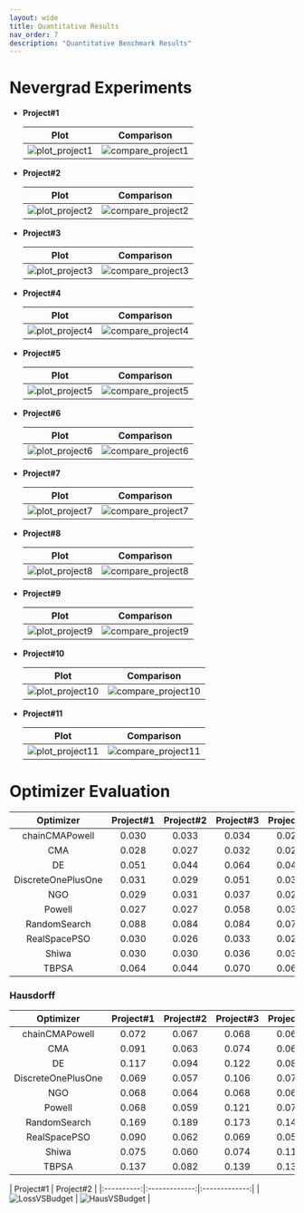 ```yaml
---
layout: wide
title: Quantitative Results
nav_order: 7
description: "Quantitative Benchmark Results"
---
```


# Nevergrad Experiments

- **Project#1**

    | Plot | Comparison |
    |:-------:|:-------:|
    | ![plot_project1](./assets/images/nevergrad/plots/perfcap_experiment1_plots/xpresults.png) | ![compare_project1](./assets/images/nevergrad/plots/perfcap_experiment1_plots/fight_all.png) |

- **Project#2**
    
    | Plot | Comparison |
    |:-------:|:-------:|
    | ![plot_project2](./assets/images/nevergrad/plots/perfcap_experiment2_plots/xpresults.png) | ![compare_project2](./assets/images/nevergrad/plots/perfcap_experiment2_plots/fight_all.png) |

- **Project#3**
    
    | Plot | Comparison |
    |:-------:|:-------:|
    | ![plot_project3](./assets/images/nevergrad/plots/perfcap_experiment3_plots/xpresults.png) | ![compare_project3](./assets/images/nevergrad/plots/perfcap_experiment3_plots/fight_all.png) |

- **Project#4**
    
    | Plot | Comparison |
    |:-------:|:-------:|
    | ![plot_project4](./assets/images/nevergrad/plots/perfcap_experiment4_plots/xpresults.png) | ![compare_project4](./assets/images/nevergrad/plots/perfcap_experiment4_plots/fight_all.png) |

- **Project#5**

    | Plot | Comparison |
    |:-------:|:-------:|
    | ![plot_project5](./assets/images/nevergrad/plots/perfcap_experiment5_plots/xpresults.png) | ![compare_project5](./assets/images/nevergrad/plots/perfcap_experiment5_plots/fight_all.png) |

- **Project#6**
    
    | Plot | Comparison |
    |:-------:|:-------:|
    | ![plot_project6](./assets/images/nevergrad/plots/perfcap_experiment6_plots/xpresults.png) | ![compare_project6](./assets/images/nevergrad/plots/perfcap_experiment6_plots/fight_all.png) |

- **Project#7**
    
    | Plot | Comparison |
    |:-------:|:-------:|
    | ![plot_project7](./assets/images/nevergrad/plots/perfcap_experiment7_plots/xpresults.png) | ![compare_project7](./assets/images/nevergrad/plots/perfcap_experiment7_plots/fight_all.png) |

- **Project#8** 
    
    | Plot | Comparison |
    |:-------:|:-------:|
    | ![plot_project8](./assets/images/nevergrad/plots/perfcap_experiment8_plots/xpresults.png) | ![compare_project8](./assets/images/nevergrad/plots/perfcap_experiment8_plots/fight_all.png) |

- **Project#9**
    
    | Plot | Comparison |
    |:-------:|:-------:|
    | ![plot_project9](./assets/images/nevergrad/plots/perfcap_experiment9_plots/xpresults.png) | ![compare_project9](./assets/images/nevergrad/plots/perfcap_experiment9_plots/fight_all.png) |

- **Project#10**
    
    | Plot | Comparison |
    |:-------:|:-------:|
    | ![plot_project10](./assets/images/nevergrad/plots/perfcap_experiment10_plots/xpresults.png) | ![compare_project10](./assets/images/nevergrad/plots/perfcap_experiment10_plots/fight_all.png) |

- **Project#11**

    | Plot | Comparison |
    |:-------:|:-------:|
    | ![plot_project11](./assets/images/nevergrad/plots/perfcap_experiment11_plots/xpresults.png) | ![compare_project11](./assets/images/nevergrad/plots/perfcap_experiment11_plots/fight_all.png) |


# Optimizer Evaluation

|      Optimizer     | Project#1 | Project#2 | Project#3 | Project#4 | Project#5 | Project#6 | Project#7 | Project#8 | Project#9 | Project#10 | Project#11 | Average |
|:------------------:|:------------:|:------------:|:------------:|:------------:|:------------:|:------------:|:------------:|:------------:|:------------:|:-------------:|:-------------:|:-------:|
|   chainCMAPowell   |     0.030    |     0.033    |     0.034    |     0.029    |     0.033    |     0.027    |     0.038    |     0.025    |     0.030    |     0.047     |     0.037     |  0.033  |
|         CMA        |     0.028    |     0.027    |     0.032    |     0.026    |     0.031    |     0.025    |     0.033    |     0.023    |     0.027    |     0.045     |     0.028     |  0.030  |
|         DE         |     0.051    |     0.044    |     0.064    |     0.042    |     0.048    |     0.042    |     0.051    |     0.036    |     0.040    |     0.053     |     0.045     |  0.047  |
| DiscreteOnePlusOne |     0.031    |     0.029    |     0.051    |     0.031    |     0.032    |     0.028    |     0.037    |     0.022    |     0.029    |     0.043     |     0.031     |  0.033  |
|         NGO        |     0.029    |     0.031    |     0.037    |     0.029    |     0.033    |     0.027    |     0.039    |     0.025    |     0.028    |     0.044     |     0.032     |  0.032  |
|       Powell       |     0.027    |     0.027    |     0.058    |     0.030    |     0.032    |     0.030    |     0.039    |     0.022    |     0.029    |     0.047     |     0.029     |  0.034  |
|    RandomSearch    |     0.088    |     0.084    |     0.084    |     0.073    |     0.076    |     0.067    |     0.077    |     0.058    |     0.065    |     0.076     |     0.064     |  0.074  |
|    RealSpacePSO    |     0.030    |     0.026    |     0.033    |     0.027    |     0.031    |     0.024    |     0.034    |     0.022    |     0.028    |     0.044     |     0.029     |  0.030  |
|        Shiwa       |     0.030    |     0.030    |     0.036    |     0.031    |     0.033    |     0.027    |     0.037    |     0.025    |     0.031    |     0.043     |     0.039     |  0.033  |
|        TBPSA       |     0.064    |     0.044    |     0.070    |     0.060    |     0.054    |     0.051    |     0.061    |     0.027    |     0.045    |     0.068     |     0.054     |  0.054  |

### Hausdorff

|      Optimizer     | Project#1 | Project#2 | Project#3 | Project#4 | Project#5 | Project#6 | Project#7 | Project#8 | Project#9 | Project#10 | Project#11 | Average |
|:------------------:|:------------:|:------------:|:------------:|:------------:|:------------:|:------------:|:------------:|:------------:|:------------:|:-------------:|:-------------:|:-------:|
|   chainCMAPowell   |     0.072    |     0.067    |     0.068    |     0.064    |     0.103    |     0.108    |     0.118    |     0.060    |     0.063    |     0.547     |     0.162     |  0.130  |
|         CMA        |     0.091    |     0.063    |     0.074    |     0.064    |     0.105    |     0.105    |     0.095    |     0.061    |     0.059    |     0.539     |     0.057     |  0.119  |
|         DE         |     0.117    |     0.094    |     0.122    |     0.085    |     0.119    |     0.123    |     0.151    |     0.078    |     0.090    |     0.537     |     0.106     |  0.148  |
| DiscreteOnePlusOne |     0.069    |     0.057    |     0.106    |     0.077    |     0.111    |     0.112    |     0.111    |     0.051    |     0.056    |     0.533     |     0.076     |  0.124  |
|         NGO        |     0.068    |     0.064    |     0.068    |     0.061    |     0.096    |     0.113    |     0.114    |     0.056    |     0.056    |     0.543     |     0.063     |  0.119  |
|       Powell       |     0.068    |     0.059    |     0.121    |     0.072    |     0.107    |     0.107    |     0.091    |     0.054    |     0.057    |     0.540     |     0.075     |  0.123  |
|    RandomSearch    |     0.169    |     0.189    |     0.173    |     0.144    |     0.192    |     0.165    |     0.207    |     0.137    |     0.160    |     0.481     |     0.139     |  0.196  |
|    RealSpacePSO    |     0.090    |     0.062    |     0.069    |     0.056    |     0.106    |     0.113    |     0.102    |     0.057    |     0.065    |     0.536     |     0.058     |  0.120  |
|        Shiwa       |     0.075    |     0.060    |     0.074    |     0.115    |     0.102    |     0.109    |     0.103    |     0.051    |     0.067    |     0.547     |     0.183     |  0.135  |
|        TBPSA       |     0.137    |     0.082    |     0.139    |     0.133    |     0.155    |     0.142    |     0.148    |     0.079    |     0.103    |     0.479     |     0.156     |  0.159  |

| Project#1   |      Project#2      |
|:----------:|:-------------:|:-------------:|
| ![LossVSBudget](./assets/images/quantitative/loss_vs_budget.png) | ![HausVSBudget](./assets/images/quantitative/hauss_vs_budget.png) |
